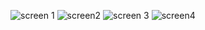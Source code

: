 ![screen 1](https://github.com/kasydev/Spring-Boot-CRUD/assets/125959390/167955b4-bf66-4e9c-93e8-862a7ac06d73)
![screen2](https://github.com/kasydev/Spring-Boot-CRUD/assets/125959390/03cb2bc4-5d4e-498b-b55d-76bcf5c67a7b)
![screen 3](https://github.com/kasydev/Spring-Boot-CRUD/assets/125959390/01b1ac2a-af2c-4747-9fad-a6b1db74c10c)
![screen4](https://github.com/kasydev/Spring-Boot-CRUD/assets/125959390/a8b8d44b-a864-4db2-811f-4abbe2195ec7)
